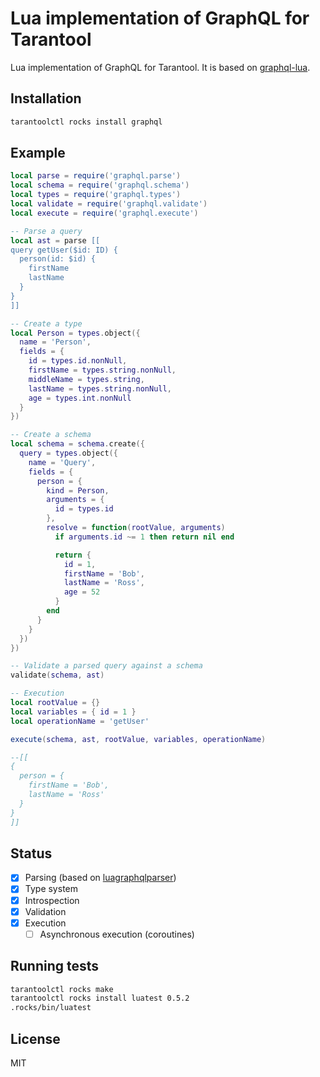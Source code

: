Lua implementation of GraphQL for Tarantool
===========================================

Lua implementation of GraphQL for Tarantool.
It is based on [graphql-lua](https://github.com/bjornbytes/graphql-lua).


Installation
------------

```bash
tarantoolctl rocks install graphql
```

Example
---

```lua
local parse = require('graphql.parse')
local schema = require('graphql.schema')
local types = require('graphql.types')
local validate = require('graphql.validate')
local execute = require('graphql.execute')

-- Parse a query
local ast = parse [[
query getUser($id: ID) {
  person(id: $id) {
    firstName
    lastName
  }
}
]]

-- Create a type
local Person = types.object({
  name = 'Person',
  fields = {
    id = types.id.nonNull,
    firstName = types.string.nonNull,
    middleName = types.string,
    lastName = types.string.nonNull,
    age = types.int.nonNull
  }
})

-- Create a schema
local schema = schema.create({
  query = types.object({
    name = 'Query',
    fields = {
      person = {
        kind = Person,
        arguments = {
          id = types.id
        },
        resolve = function(rootValue, arguments)
          if arguments.id ~= 1 then return nil end

          return {
            id = 1,
            firstName = 'Bob',
            lastName = 'Ross',
            age = 52
          }
        end
      }
    }
  })
})

-- Validate a parsed query against a schema
validate(schema, ast)

-- Execution
local rootValue = {}
local variables = { id = 1 }
local operationName = 'getUser'

execute(schema, ast, rootValue, variables, operationName)

--[[
{
  person = {
    firstName = 'Bob',
    lastName = 'Ross'
  }
}
]]
```

Status
---

- [x] Parsing (based on [luagraphqlparser](https://github.com/tarantool/luagraphqlparser))
- [x] Type system
- [x] Introspection
- [x] Validation
- [x] Execution
  - [ ] Asynchronous execution (coroutines)

Running tests
---

```bash
tarantoolctl rocks make
tarantoolctl rocks install luatest 0.5.2
.rocks/bin/luatest
```

License
---

MIT
